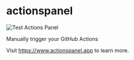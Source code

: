 # actionspanel
![Test Actions Panel](https://github.com/phunki/actionspanel/workflows/Test%20Actions%20Panel/badge.svg)

Manually trigger your GitHub Actions

Visit https://www.actionspanel.app to learn more.
